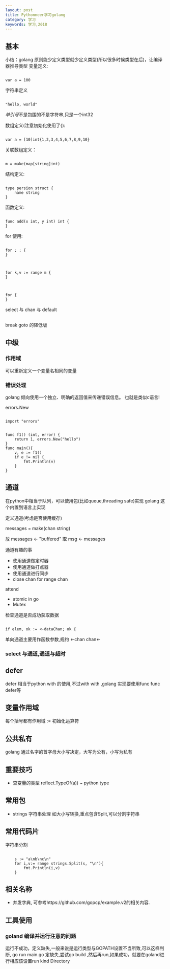 ```yaml
---
layout: post
title: Pythonneer学习golang
category: 学习
keywords: 学习,2018
---
```



## 基本
小结：golang 原则能少定义类型就少定义类型(所以很多时候类型在后)，让编译器推导类型
变量定义:


```

var a = 100

```


字符串定义

```

"hello, world"

```

*单引号*不是包围的不是字符串,只是一个int32


数组定义(注意初始化使用了{):

```

var a = [10]int{1,2,3,4,5,6,7,8,9,10}

```

关联数组定义：

```

m = make(map[string]int)

```
结构定义:

```

type persion struct {
	name string
}

```
函数定义:

```

func add(x int, y int) int {
}

```

for 使用:

```

for ; ; {
}

```

```


for k,v := range m {
}


```

```

for {
}

```
select  与 chan 与 default

```

```

break goto 的降低版

## 中级

### 作用域

可以重新定义一个变量名相同的变量




### 错误处理
golang 倾向使用一个独立、明确的返回值来传递错误信息。
也就是类似c语言!

errors.New

```

import "errors"


func f1() (int, error) {
	return 1, errors.New("hello")
}
func main(){
	v, e := f1()
	if e != nil {
		fmt.Println(v)
	}
}

```


## 通道

在python中相当于队列，可以使用包(比如queue,threading safe)实现
golang 这个内置到语言上实现

定义通道(考虑是否使用缓存)

messages = make(chan string)

放
messages <- "buffered"
取
msg <- messages


通道有趣的事
+ 使用通道做定时器
+ 使用通道做打点器
+ 使用通道进行同步
+ close chan for range chan

attend 
+ atomic in go
+ Mutex 

检查通道是否成功获取数据

```

if elem, ok := <-dataChan; ok {

```
单向通道主要用作函数参数,规约
<-chan
chan<-

### select 与通道,通道与超时

## defer 
defer 相当于python with 的使用,不过with with ,golang 实现要使用func func defer等

## 变量作用域
每个括号都有作用域
:=  初始化运算符


## 公共私有
golang 通过名字的首字母大小写决定，大写为公有，小写为私有


## 重要技巧

+ 查变量的类型 reflect.TypeOf(a)) ~ python type


## 常用包

+ strings 字符串处理 如大小写转换,重点包含Split,可以分割字符串



## 常用代码片


字符串分割
```

	s := "a\nb\nc\n"
	for i,v:= range strings.Split(s, "\n"){
		fmt.Println(i,v)
	}

```


## 相关名称

+ 并发字典, 可参考https://github.com/gopcp/example.v2的相关内容.


## 工具使用

### goland 编译并运行注意的问题
运行不成功，定义缺失,一般来说是运行类型与GOPATH设置不当所致,可以这样判断, 
go run main.go 定缺失,尝试go build ,然后再run,如果成功，就要在goland进行相应该设置run kind Directory

